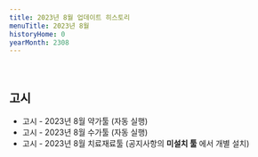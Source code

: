 ```yaml
---
title: 2023년 8월 업데이트 히스토리
menuTitle: 2023년 8월
historyHome: 0
yearMonth: 2308
---
```


<br>

## 고시

- 고시 - 2023년 8월 약가툴 (자동 실행)
- 고시 - 2023년 8월 수가툴 (자동 실행)
- 고시 - 2023년 8월 치료재료툴 (공지사항의 **미설치 툴** 에서 개별 설치)